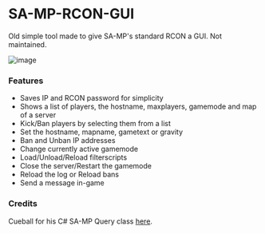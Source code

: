 # SA-MP-RCON-GUI
Old simple tool made to give SA-MP's standard RCON a GUI. Not maintained.

![image](https://cloud.githubusercontent.com/assets/2043465/19251255/bbcefef2-8f3e-11e6-923f-4cff80a5cbcc.png)

### Features

- Saves IP and RCON password for simplicity
- Shows a list of players, the hostname, maxplayers, gamemode and map of a server
- Kick/Ban players by selecting them from a list
- Set the hostname, mapname, gametext or gravity
- Ban and Unban IP addresses
- Change currently active gamemode
- Load/Unload/Reload filterscripts
- Close the server/Restart the gamemode
- Reload the log or Reload bans
- Send a message in-game

### Credits
Cueball for his C# SA-MP Query class [here](http://wiki.sa-mp.com/wiki/Query_Mechanism/Csharp).
